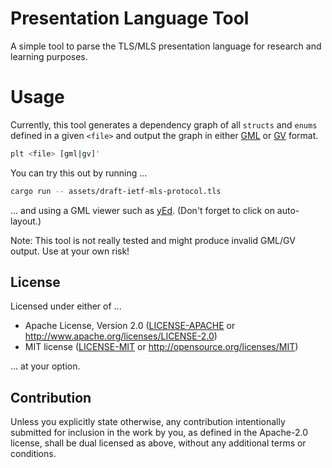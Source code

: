 # Presentation Language Tool

A simple tool to parse the TLS/MLS presentation language for research and learning purposes.

# Usage

Currently, this tool generates a dependency graph of all `structs` and `enums` defined in a given `<file>` and output the graph in either [GML] or [GV] format.

```sh
plt <file> [gml|gv]'
```

You can try this out by running ...

```sh
cargo run -- assets/draft-ietf-mls-protocol.tls
```

... and using a GML viewer such as [yEd]. (Don't forget to click on auto-layout.)

Note: This tool is not really tested and might produce invalid GML/GV output. Use at your own risk!

## License

Licensed under either of ...

 * Apache License, Version 2.0
   ([LICENSE-APACHE](LICENSE-APACHE) or http://www.apache.org/licenses/LICENSE-2.0)
 * MIT license
   ([LICENSE-MIT](LICENSE-MIT) or http://opensource.org/licenses/MIT)

... at your option.

## Contribution

Unless you explicitly state otherwise, any contribution intentionally submitted
for inclusion in the work by you, as defined in the Apache-2.0 license, shall be
dual licensed as above, without any additional terms or conditions.

[GML]: https://en.wikipedia.org/wiki/Graph_Modelling_Language
[GV]: https://graphviz.org/doc/info/lang.html
[yEd]: https://www.yworks.com/products/yed

